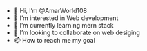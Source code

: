 - 👋 Hi, I’m @AmarWorld108
- 👀 I’m interested in Web development
- 🌱 I’m currently learning mern stack
- 💞️ I’m looking to collaborate on web desiging
- 📫 How to reach me my goal
  <!---
AmarWorld108/AmarWorld108 is a ✨ special ✨ repository because its `README.md` (this file) appears on your GitHub profile.
You can click the Preview link to take a look at your changes.
--->

